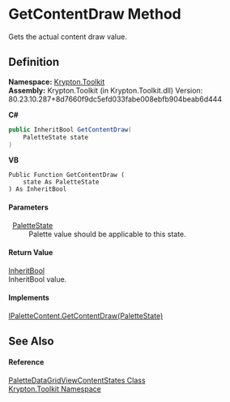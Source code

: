 # GetContentDraw Method


Gets the actual content draw value.



## Definition
**Namespace:** <a href="79d2eac2-21f4-54ff-7552-b20c33c30600.md">Krypton.Toolkit</a>  
**Assembly:** Krypton.Toolkit (in Krypton.Toolkit.dll) Version: 80.23.10.287+8d7660f9dc5efd033fabe008ebfb904beab6d444

**C#**
``` C#
public InheritBool GetContentDraw(
	PaletteState state
)
```
**VB**
``` VB
Public Function GetContentDraw ( 
	state As PaletteState
) As InheritBool
```



#### Parameters
<dl><dt>  <a href="93e626cd-00cf-240e-06c6-ab4d47e982ba.md">PaletteState</a></dt><dd>Palette value should be applicable to this state.</dd></dl>

#### Return Value
<a href="60db1ece-3db4-87d6-8a1c-3999d61b06c0.md">InheritBool</a>  
InheritBool value.

#### Implements
<a href="5763c170-4db2-aeb7-adf5-4b865ccb4fbd.md">IPaletteContent.GetContentDraw(PaletteState)</a>  


## See Also


#### Reference
<a href="e5eaafdd-41b7-c554-ccf2-9bf1f03a4f16.md">PaletteDataGridViewContentStates Class</a>  
<a href="79d2eac2-21f4-54ff-7552-b20c33c30600.md">Krypton.Toolkit Namespace</a>  
